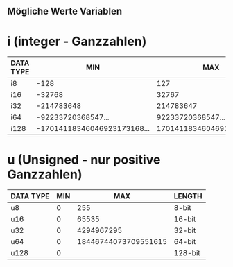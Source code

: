 ## Mögliche Werte Variablen

# i (integer - Ganzzahlen)

| DATA TYPE  | MIN | MAX  | LENGTH |
| -- | -- |-- | -- |
| i8 | -128 | 127 | 8-bit |
| i16 | -32768 | 32767 | 16-bit |
| i32 | -214783648 | 214783647 | 32-bit |
| i64 | -92233720368547... | 92233720368547... | 64-bit |
| i128 | -17014118346046923173168... | 17014118346046923173168... | 128-bit |

# u (Unsigned - nur positive Ganzzahlen)

| DATA TYPE  | MIN | MAX  | LENGTH |
| -- | -- |-- | -- |
| u8 | 0 | 255 | 8-bit |
| u16 | 0 | 65535 | 16-bit |
| u32 | 0 | 4294967295 | 32-bit |
| u64 | 0 | 18446744073709551615 | 64-bit |
| u128 | 0 |  | 128-bit |